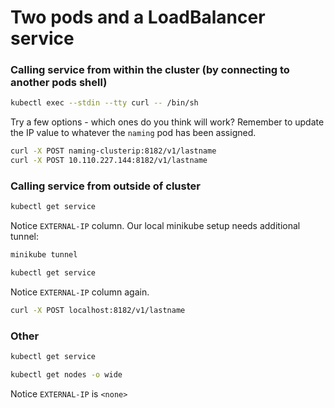 # Two pods and a LoadBalancer service

### Calling service from within the cluster (by connecting to another pods shell)
```bash
kubectl exec --stdin --tty curl -- /bin/sh
```

Try a few options - which ones do you think will work? Remember to update the IP value to whatever the `naming` pod has been assigned.
```bash
curl -X POST naming-clusterip:8182/v1/lastname
curl -X POST 10.110.227.144:8182/v1/lastname
```

### Calling service from outside of cluster
```bash
kubectl get service
```

Notice `EXTERNAL-IP` column. Our local minikube setup needs additional tunnel:
```bash
minikube tunnel
```
```bash
kubectl get service
```

Notice `EXTERNAL-IP` column again.
```bash
curl -X POST localhost:8182/v1/lastname
```

### Other

```bash
kubectl get service
```
```bash
kubectl get nodes -o wide
```

Notice `EXTERNAL-IP` is `<none>`